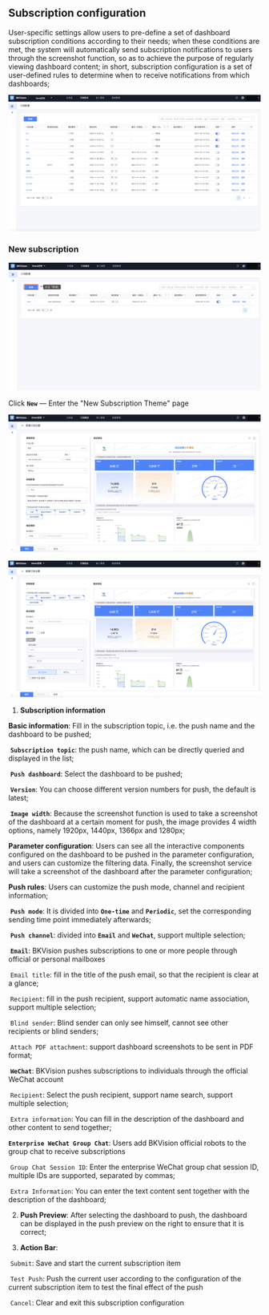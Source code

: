 ## Subscription configuration

User-specific settings allow users to pre-define a set of dashboard subscription conditions according to their needs; when these conditions are met, the system will automatically send subscription notifications to users through the screenshot function, so as to achieve the purpose of regularly viewing dashboard content; in short, subscription configuration is a set of user-defined rules to determine when to receive notifications from which dashboards;

![Subscribe-to-push](../media/Subscribe-to-push.png)

### New subscription

![New-subscription-them](../media/New-subscription-theme.png)

Click **`New`** — Enter the "New Subscription Theme" page

![New-subscription-theme1](../media/New-subscription-theme1.png)

![New-subscription-theme2](../media/New-subscription-theme2.png)

1. **Subscription information**

**Basic information**: Fill in the subscription topic, i.e. the push name and the dashboard to be pushed;

​ **`Subscription topic`**: the push name, which can be directly queried and displayed in the list;

​ **`Push dashboard`**: Select the dashboard to be pushed;

​ **`Version`**: You can choose different version numbers for push, the default is latest;

​ **`Image width`**: Because the screenshot function is used to take a screenshot of the dashboard at a certain moment for push, the image provides 4 width options, namely 1920px, 1440px, 1366px and 1280px;

**Parameter configuration**: Users can see all the interactive components configured on the dashboard to be pushed in the parameter configuration, and users can customize the filtering data. Finally, the screenshot service will take a screenshot of the dashboard after the parameter configuration;

**Push rules**: Users can customize the push mode, channel and recipient information;

​ **`Push mode`**: It is divided into **`One-time`** and **`Periodic`**, set the corresponding sending time point immediately afterwards;

​ **`Push channel`**: divided into **`Email`** and **`WeChat`**, support multiple selection;

​ **`Email`**: BKVision pushes subscriptions to one or more people through official or personal mailboxes

​ `Email title`: fill in the title of the push email, so that the recipient is clear at a glance;

​ `Recipient`: fill in the push recipient, support automatic name association, support multiple selection;

​ `Blind sender`: Blind sender can only see himself, cannot see other recipients or blind senders;

​ `Attach PDF attachment`: support dashboard screenshots to be sent in PDF format;

​ **`WeChat`**: BKVision pushes subscriptions to individuals through the official WeChat account

​ `Recipient`: Select the push recipient, support name search, support multiple selection;

​ `Extra information`: You can fill in the description of the dashboard and other content to send together;

​**`Enterprise WeChat Group Chat`**: Users add BKVision official robots to the group chat to receive subscriptions

​ `Group Chat Session ID`: Enter the enterprise WeChat group chat session ID, multiple IDs are supported, separated by commas;

​ `Extra Information`: You can enter the text content sent together with the description of the dashboard;

2. **Push Preview**: After selecting the dashboard to push, the dashboard can be displayed in the push preview on the right to ensure that it is correct;

3. **Action Bar**:

​ `Submit`: Save and start the current subscription item

​ `Test Push`: Push the current user according to the configuration of the current subscription item to test the final effect of the push

​ `Cancel`: Clear and exit this subscription configuration